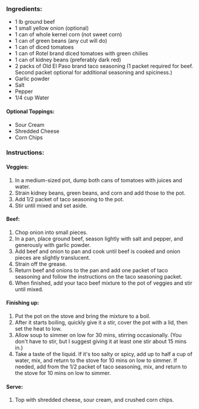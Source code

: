 ### Ingredients:
- 1 lb ground beef
- 1 small yellow onion (optional)
- 1 can of whole kernel corn (not sweet corn)
- 1 can of green beans (any cut will do)
- 1 can of diced tomatoes
- 1 can of Rotel brand diced tomatoes with green chilies
- 1 can of kidney beans (preferably dark red)
- 2 packs of Old El Paso brand taco seasoning (1 packet required for beef. Second packet optional for additional seasoning and spiciness.)
- Garlic powder
- Salt
- Pepper
- 1/4 cup Water

#### Optional Toppings:
- Sour Cream
- Shredded Cheese
- Corn Chips

### Instructions:
#### Veggies:
1. In a medium-sized pot, dump both cans of tomatoes with juices and water.
2. Strain kidney beans, green beans, and corn and add those to the pot.
3. Add 1/2 packet of taco seasoning to the pot.
4. Stir until mixed and set aside.

#### Beef:
1. Chop onion into small pieces.
2. In a pan, place ground beef, season lightly with salt and pepper, and generously with garlic powder.
3. Add beef and onion to pan and cook until beef is cooked and onion pieces are slightly translucent.
4. Strain off the grease.
5. Return beef and onions to the pan and add one packet of taco seasoning and follow the instructions on the taco seasoning packet.
6. When finished, add your taco beef mixture to the pot of veggies and stir until mixed.

#### Finishing up:
1. Put the pot on the stove and bring the mixture to a boil.
2. After it starts boiling, quickly give it a stir, cover the pot with a lid, then set the heat to low.
3. Allow soup to simmer on low for 30 mins, stirring occasionally. (You don't have to stir, but I suggest giving it at least one stir about 15 mins in.)
4. Take a taste of the liquid. If it's too salty or spicy, add up to half a cup of water, mix, and return to the stove for 10 mins on low to simmer. If needed, add from the 1/2 packet of taco seasoning, mix, and return to the stove for 10 mins on low to simmer.

#### Serve:
1. Top with shredded cheese, sour cream, and crushed corn chips.

